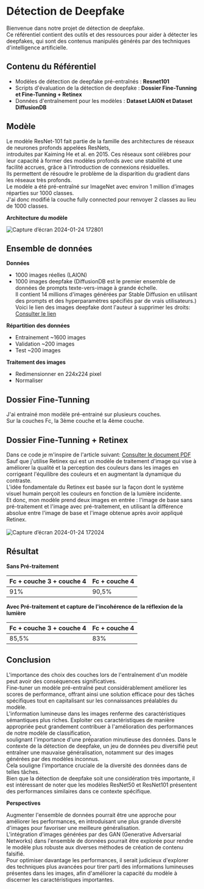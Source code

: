 # Détection de Deepfake

Bienvenue dans notre projet de détection de deepfake.  
Ce référentiel contient des outils et des ressources pour aider à détecter les deepfakes, qui sont des contenus manipulés générés par des techniques d'intelligence artificielle.

## Contenu du Référentiel

- Modèles de détection de deepfake pré-entraînés : **Resnet101**
- Scripts d'évaluation de la détection de deepfake : **Dossier Fine-Tunning et Fine-Tunning + Retinex**
- Données d'entraînement pour les modèles : **Dataset LAION et Dataset DiffusionDB** 

## Modèle

Le modèle ResNet-101 fait partie de la famille des architectures de réseaux de neurones profonds appelées ResNets,  
introduites par Kaiming He et al. en 2015. Ces réseaux sont célèbres pour leur capacité à former des modèles profonds avec une stabilité et une facilité accrues, grâce à l'introduction de connexions résiduelles.  
Ils permettent de résoudre le problème de la disparition du gradient dans les réseaux très profonds.  
Le modèle a été pré-entraîné sur ImageNet avec environ 1 million d’images réparties sur 1000 classes.   
J'ai donc modifié la couche fully connected pour renvoyer 2 classes au lieu de 1000 classes.

**Architecture du modèle**

![Capture d’écran 2024-01-24 172801](https://github.com/razal563/Detection_Deepfake/assets/119457644/04db15d0-f38f-4853-ace2-31add8525f16)

## Ensemble de données

**Données**
- 1000 images réelles (LAION)
- 1000 images deepfake
(DiffusionDB est le premier ensemble de données de prompts texte-vers-image à grande échelle.  
Il contient 14 millions d'images générées par Stable Diffusion en utilisant des prompts et des hyperparamètres spécifiés par de vrais utilisateurs.)  
Voici le lien des images deepfake dont l'auteur à supprimer les droits: [Consulter le lien](https://huggingface.co/datasets/poloclub/diffusiondb)  

**Répartition des données**
- Entrainement ~1600 images  
- Validation ~200 images    
- Test ~200 images    

**Traitement des images**
- Redimensionner en 224x224 pixel  
- Normaliser

## Dossier Fine-Tunning

J'ai entrainé mon modèle pré-entrainé sur plusieurs couches.   
Sur la couches Fc, la 3ème couche et la 4ème couche. 

## Dossier Fine-Tunning + Retinex

Dans ce code je m'inspire de l'article suivant: [Consulter le document PDF](http://staff.ustc.edu.cn/~zhangwm/Paper/2022_26.pdf)  
Sauf que j'utilise Retinex qui est un modèle de traitement d'image qui vise à améliorer la qualité et la perception des couleurs dans les images en corrigeant l'équilibre des couleurs et en augmentant la dynamique du contraste.   
L'idée fondamentale du Retinex est basée sur la façon dont le système visuel humain perçoit les couleurs en fonction de la lumière incidente.  
Et donc, mon modèle prend deux images en entrée : l'image de base sans pré-traitement et l'image avec pré-traitement, en utilisant la différence absolue entre l'image de base et l'image obtenue après avoir appliqué Retinex. 
<br><br>
![Capture d’écran 2024-01-24 172024](https://github.com/razal563/Detection_Deepfake/assets/119457644/62923164-aa37-4a9f-bee0-37ffe5c4e81a)  

## Résultat 

**Sans Pré-traitement**

| Fc + couche 3 + couche 4  | Fc + couche 4 |
|---------------------------|---------------|
|            91%            |     90,5%     |  

**Avec Pré-traitement et capture de l'incohérence de la réflexion de la lumière**

| Fc + couche 3 + couche 4  | Fc + couche 4 |
|---------------------------|---------------|
|          85,5%            |      83%      |  

## Conclusion

L'importance des choix des couches lors de l'entraînement d'un modèle peut avoir des conséquences significatives.   
Fine-tuner un modèle pré-entraîné peut considérablement améliorer les scores de performance, offrant ainsi une solution efficace pour des tâches spécifiques tout en capitalisant sur les connaissances préalables du modèle.   
L'information lumineuse dans les images renferme des caractéristiques sémantiques plus riches. Exploiter ces caractéristiques de manière appropriée peut grandement contribuer à l'amélioration des performances de notre modèle de classification,   
soulignant l'importance d'une préparation minutieuse des données.
Dans le contexte de la détection de deepfake, un jeu de données peu diversifié peut entraîner une mauvaise généralisation, notamment sur des images générées par des modèles inconnus.   
Cela souligne l'importance cruciale de la diversité des données dans de telles tâches.   
Bien que la détection de deepfake soit une considération très importante, il est intéressant de noter que les modèles ResNet50 et ResNet101 présentent des performances similaires dans ce contexte spécifique.

**Perspectives**  

Augmenter l'ensemble de données pourrait être une approche pour améliorer les performances, en introduisant une plus grande diversité d'images pour favoriser une meilleure généralisation.   
L'intégration d'images générées par des GAN (Generative Adversarial Networks) dans l'ensemble de données pourrait être explorée pour rendre le modèle plus robuste aux diverses méthodes de création de contenu falsifié.   
Pour optimiser davantage les performances, il serait judicieux d'explorer des techniques plus avancées pour tirer parti des informations lumineuses présentes dans les images, afin d'améliorer la capacité du modèle à discerner les caractéristiques importantes.  
